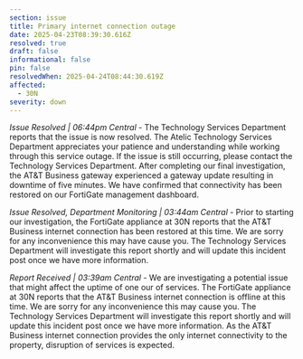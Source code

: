 ```yaml
---
section: issue
title: Primary internet connection outage
date: 2025-04-23T08:39:30.616Z
resolved: true
draft: false
informational: false
pin: false
resolvedWhen: 2025-04-24T08:44:30.619Z
affected:
  - 30N
severity: down
---
```

*Issue Resolved | 06:44pm Central* - The Technology Services Department reports that the issue is now resolved. The Atelic Technology Services Department appreciates your patience and understanding while working through this service outage. If the issue is still occurring, please contact the Technology Services Department. After completing our final investigation, the AT&T Business gateway experienced a gateway update resulting in downtime of five minutes. We have confirmed that connectivity has been restored on our FortiGate management dashboard.

*Issue Resolved, Department Monitoring | 03:44am Central* - Prior to starting our investigation, the FortiGate appliance at 30N reports that the AT&T Business internet connection has been restored at this time. We are sorry for any inconvenience this may have cause you. The Technology Services Department will investigate this report shortly and will update this incident post once we have more information.

*Report Received | 03:39am Central* - We are investigating a potential issue that might affect the uptime of one our of services. The FortiGate appliance at 30N reports that the AT&T Business internet connection is offline at this time. We are sorry for any inconvenience this may cause you. The Technology Services Department will investigate this report shortly and will update this incident post once we have more information. As the AT&T Business internet connection provides the only internet connectivity to the property, disruption of services is expected.